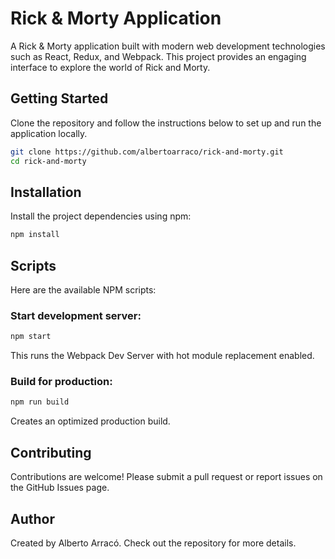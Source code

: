 # Rick & Morty Application

A Rick & Morty application built with modern web development technologies such as React, Redux, and Webpack. This project provides an engaging interface to explore the world of Rick and Morty.

## Getting Started

Clone the repository and follow the instructions below to set up and run the application locally.

```bash
git clone https://github.com/albertoarraco/rick-and-morty.git
cd rick-and-morty
```
## Installation

Install the project dependencies using npm:

```bash
npm install
```
## Scripts

Here are the available NPM scripts:
### Start development server:

```bash
npm start
```
This runs the Webpack Dev Server with hot module replacement enabled.

### Build for production:

```bash
npm run build
```
Creates an optimized production build.

## Contributing

Contributions are welcome! Please submit a pull request or report issues on the GitHub Issues page.

## Author

Created by Alberto Arracó. Check out the repository for more details.
